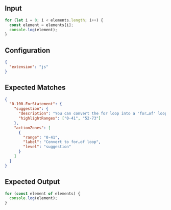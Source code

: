 
## Input
```javascript input
for (let i = 0; i < elements.length; i++) {
  const element = elements[i];
  console.log(element);
}
```

## Configuration
```json configuration
{
  "extension": "js"
}
```

## Expected Matches
```json expected matches
{
  "0-100-ForStatement": {
    "suggestion": {
      "description": "You can convert the for loop into a 'for…of' loop.",
      "highlightRanges": ["0-41", "52-73"]
    },
    "actionZones": [
      {
        "range": "0-41",
        "label": "Convert to for…of loop",
        "level": "suggestion"
      }
    ]
  }
}
```

## Expected Output
```javascript expected output
for (const element of elements) {
  console.log(element);
}
```
